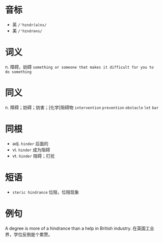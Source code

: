 # 音标

- 英 `/'hɪndr(ə)ns/`
- 美 `/'hɪndrəns/`

# 词义

n. 障碍，妨碍
`something or someone that makes it difficult for you to do something`

# 同义

n. 障碍；妨碍；妨害；[化学]阻碍物
`intervention` `prevention` `obstacle` `let` `bar`

# 同根

- adj. `hinder` 后面的
- vi. `hinder` 成为阻碍
- vt. `hinder` 阻碍；打扰

# 短语

- `steric hindrance` 位阻，位阻现象

# 例句

A degree is more of a hindrance than a help in British industry.
在英国工业界，学位反倒是个累赘。


